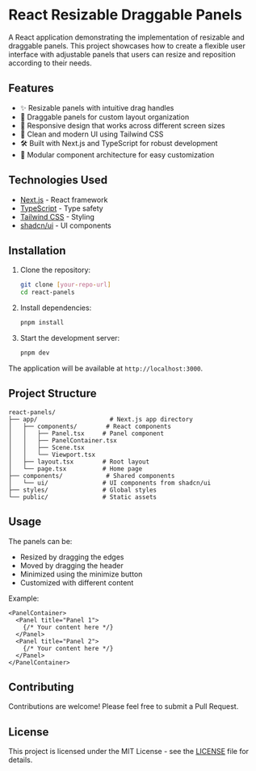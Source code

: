 # React Resizable Draggable Panels

A React application demonstrating the implementation of resizable and draggable panels. This project showcases how to create a flexible user interface with adjustable panels that users can resize and reposition according to their needs.

## Features

- ✨ Resizable panels with intuitive drag handles
- 🔄 Draggable panels for custom layout organization
- 📱 Responsive design that works across different screen sizes
- 🎨 Clean and modern UI using Tailwind CSS
- 🛠️ Built with Next.js and TypeScript for robust development
- 🧩 Modular component architecture for easy customization

## Technologies Used

- [Next.js](https://nextjs.org/) - React framework
- [TypeScript](https://www.typescriptlang.org/) - Type safety
- [Tailwind CSS](https://tailwindcss.com/) - Styling
- [shadcn/ui](https://ui.shadcn.com/) - UI components

## Installation

1. Clone the repository:
   ```bash
   git clone [your-repo-url]
   cd react-panels
   ```

2. Install dependencies:
   ```bash
   pnpm install
   ```

3. Start the development server:
   ```bash
   pnpm dev
   ```

The application will be available at `http://localhost:3000`.

## Project Structure

```
react-panels/
├── app/                    # Next.js app directory
│   ├── components/        # React components
│   │   ├── Panel.tsx     # Panel component
│   │   ├── PanelContainer.tsx
│   │   ├── Scene.tsx
│   │   └── Viewport.tsx
│   ├── layout.tsx        # Root layout
│   └── page.tsx          # Home page
├── components/            # Shared components
│   └── ui/               # UI components from shadcn/ui
├── styles/               # Global styles
└── public/               # Static assets
```

## Usage

The panels can be:
- Resized by dragging the edges
- Moved by dragging the header
- Minimized using the minimize button
- Customized with different content

Example:
```tsx
<PanelContainer>
  <Panel title="Panel 1">
    {/* Your content here */}
  </Panel>
  <Panel title="Panel 2">
    {/* Your content here */}
  </Panel>
</PanelContainer>
```

## Contributing

Contributions are welcome! Please feel free to submit a Pull Request.

## License

This project is licensed under the MIT License - see the [LICENSE](LICENSE) file for details.
